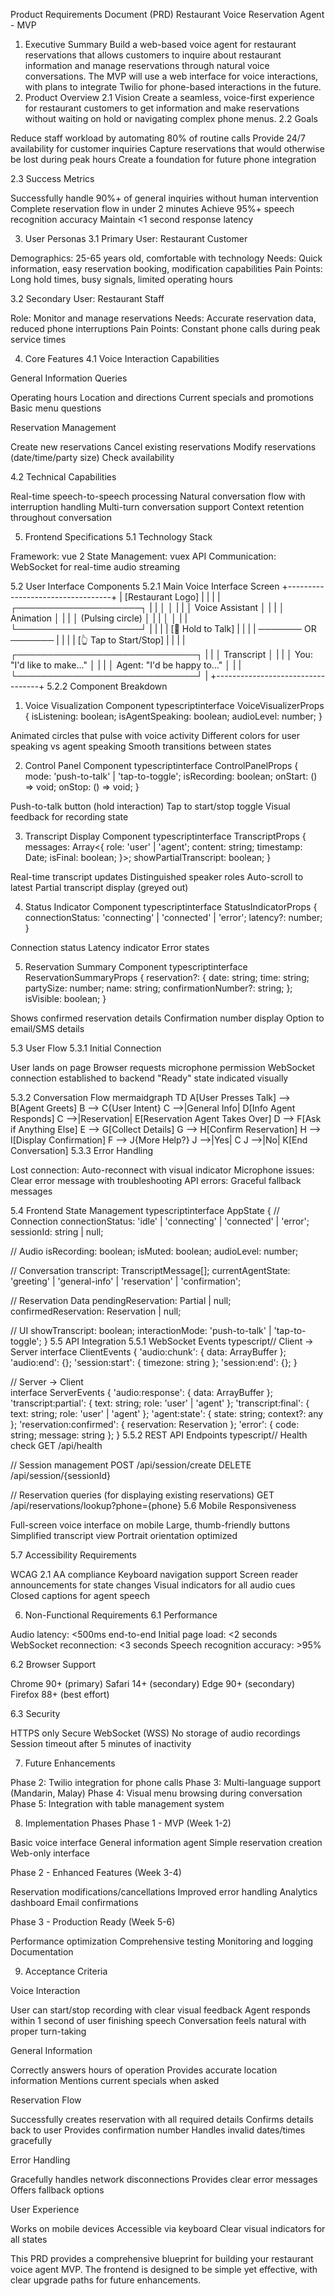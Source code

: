 Product Requirements Document (PRD)
Restaurant Voice Reservation Agent - MVP
1. Executive Summary
Build a web-based voice agent for restaurant reservations that allows customers to inquire about restaurant information and manage reservations through natural voice conversations. The MVP will use a web interface for voice interactions, with plans to integrate Twilio for phone-based interactions in the future.
2. Product Overview
2.1 Vision
Create a seamless, voice-first experience for restaurant customers to get information and make reservations without waiting on hold or navigating complex phone menus.
2.2 Goals

Reduce staff workload by automating 80% of routine calls
Provide 24/7 availability for customer inquiries
Capture reservations that would otherwise be lost during peak hours
Create a foundation for future phone integration

2.3 Success Metrics

Successfully handle 90%+ of general inquiries without human intervention
Complete reservation flow in under 2 minutes
Achieve 95%+ speech recognition accuracy
Maintain <1 second response latency

3. User Personas
3.1 Primary User: Restaurant Customer

Demographics: 25-65 years old, comfortable with technology
Needs: Quick information, easy reservation booking, modification capabilities
Pain Points: Long hold times, busy signals, limited operating hours

3.2 Secondary User: Restaurant Staff

Role: Monitor and manage reservations
Needs: Accurate reservation data, reduced phone interruptions
Pain Points: Constant phone calls during peak service times

4. Core Features
4.1 Voice Interaction Capabilities

General Information Queries

Operating hours
Location and directions
Current specials and promotions
Basic menu questions


Reservation Management

Create new reservations
Cancel existing reservations
Modify reservations (date/time/party size)
Check availability



4.2 Technical Capabilities

Real-time speech-to-speech processing
Natural conversation flow with interruption handling
Multi-turn conversation support
Context retention throughout conversation

5. Frontend Specifications
5.1 Technology Stack

Framework: vue 2
State Management: vuex
API Communication: WebSocket for real-time audio streaming

5.2 User Interface Components
5.2.1 Main Voice Interface Screen
+----------------------------------+
|     [Restaurant Logo]            |
|                                  |
|   ┌────────────────────┐        |
|   │                    │        |
|   │   Voice Assistant  │        |
|   │    Animation       │        |
|   │  (Pulsing circle)  │        |
|   │                    │        |
|   └────────────────────┘        |
|                                  |
|   [🎤 Hold to Talk]              |
|                                  |
|   ─────── OR ───────            |
|                                  |
|   [👆 Tap to Start/Stop]         |
|                                  |
| ┌─────────────────────────────┐ |
| │ Transcript                  │ |
| │ You: "I'd like to make..." │ |
| │ Agent: "I'd be happy to..." │ |
| └─────────────────────────────┘ |
+----------------------------------+
5.2.2 Component Breakdown
1. Voice Visualization Component
typescriptinterface VoiceVisualizerProps {
  isListening: boolean;
  isAgentSpeaking: boolean;
  audioLevel: number;
}

Animated circles that pulse with voice activity
Different colors for user speaking vs agent speaking
Smooth transitions between states

2. Control Panel Component
typescriptinterface ControlPanelProps {
  mode: 'push-to-talk' | 'tap-to-toggle';
  isRecording: boolean;
  onStart: () => void;
  onStop: () => void;
}

Push-to-talk button (hold interaction)
Tap to start/stop toggle
Visual feedback for recording state

3. Transcript Display Component
typescriptinterface TranscriptProps {
  messages: Array<{
    role: 'user' | 'agent';
    content: string;
    timestamp: Date;
    isFinal: boolean;
  }>;
  showPartialTranscript: boolean;
}

Real-time transcript updates
Distinguished speaker roles
Auto-scroll to latest
Partial transcript display (greyed out)

4. Status Indicator Component
typescriptinterface StatusIndicatorProps {
  connectionStatus: 'connecting' | 'connected' | 'error';
  latency?: number;
}

Connection status
Latency indicator
Error states

5. Reservation Summary Component
typescriptinterface ReservationSummaryProps {
  reservation?: {
    date: string;
    time: string;
    partySize: number;
    name: string;
    confirmationNumber?: string;
  };
  isVisible: boolean;
}

Shows confirmed reservation details
Confirmation number display
Option to email/SMS details

5.3 User Flow
5.3.1 Initial Connection

User lands on page
Browser requests microphone permission
WebSocket connection established to backend
"Ready" state indicated visually

5.3.2 Conversation Flow
mermaidgraph TD
    A[User Presses Talk] --> B[Agent Greets]
    B --> C{User Intent}
    C -->|General Info| D[Info Agent Responds]
    C -->|Reservation| E[Reservation Agent Takes Over]
    D --> F[Ask if Anything Else]
    E --> G[Collect Details]
    G --> H[Confirm Reservation]
    H --> I[Display Confirmation]
    F --> J{More Help?}
    J -->|Yes| C
    J -->|No| K[End Conversation]
5.3.3 Error Handling

Lost connection: Auto-reconnect with visual indicator
Microphone issues: Clear error message with troubleshooting
API errors: Graceful fallback messages

5.4 Frontend State Management
typescriptinterface AppState {
  // Connection
  connectionStatus: 'idle' | 'connecting' | 'connected' | 'error';
  sessionId: string | null;
  
  // Audio
  isRecording: boolean;
  isMuted: boolean;
  audioLevel: number;
  
  // Conversation
  transcript: TranscriptMessage[];
  currentAgentState: 'greeting' | 'general-info' | 'reservation' | 'confirmation';
  
  // Reservation Data
  pendingReservation: Partial<Reservation> | null;
  confirmedReservation: Reservation | null;
  
  // UI
  showTranscript: boolean;
  interactionMode: 'push-to-talk' | 'tap-to-toggle';
}
5.5 API Integration
5.5.1 WebSocket Events
typescript// Client -> Server
interface ClientEvents {
  'audio:chunk': { data: ArrayBuffer };
  'audio:end': {};
  'session:start': { timezone: string };
  'session:end': {};
}

// Server -> Client  
interface ServerEvents {
  'audio:response': { data: ArrayBuffer };
  'transcript:partial': { text: string; role: 'user' | 'agent' };
  'transcript:final': { text: string; role: 'user' | 'agent' };
  'agent:state': { state: string; context?: any };
  'reservation:confirmed': { reservation: Reservation };
  'error': { code: string; message: string };
}
5.5.2 REST API Endpoints
typescript// Health check
GET /api/health

// Session management
POST /api/session/create
DELETE /api/session/{sessionId}

// Reservation queries (for displaying existing reservations)
GET /api/reservations/lookup?phone={phone}
5.6 Mobile Responsiveness

Full-screen voice interface on mobile
Large, thumb-friendly buttons
Simplified transcript view
Portrait orientation optimized

5.7 Accessibility Requirements

WCAG 2.1 AA compliance
Keyboard navigation support
Screen reader announcements for state changes
Visual indicators for all audio cues
Closed captions for agent speech

6. Non-Functional Requirements
6.1 Performance

Audio latency: <500ms end-to-end
Initial page load: <2 seconds
WebSocket reconnection: <3 seconds
Speech recognition accuracy: >95%

6.2 Browser Support

Chrome 90+ (primary)
Safari 14+ (secondary)
Edge 90+ (secondary)
Firefox 88+ (best effort)

6.3 Security

HTTPS only
Secure WebSocket (WSS)
No storage of audio recordings
Session timeout after 5 minutes of inactivity

7. Future Enhancements

Phase 2: Twilio integration for phone calls
Phase 3: Multi-language support (Mandarin, Malay)
Phase 4: Visual menu browsing during conversation
Phase 5: Integration with table management system

8. Implementation Phases
Phase 1 - MVP (Week 1-2)

Basic voice interface
General information agent
Simple reservation creation
Web-only interface

Phase 2 - Enhanced Features (Week 3-4)

Reservation modifications/cancellations
Improved error handling
Analytics dashboard
Email confirmations

Phase 3 - Production Ready (Week 5-6)

Performance optimization
Comprehensive testing
Monitoring and logging
Documentation

9. Acceptance Criteria

Voice Interaction

 User can start/stop recording with clear visual feedback
 Agent responds within 1 second of user finishing speech
 Conversation feels natural with proper turn-taking


General Information

 Correctly answers hours of operation
 Provides accurate location information
 Mentions current specials when asked


Reservation Flow

 Successfully creates reservation with all required details
 Confirms details back to user
 Provides confirmation number
 Handles invalid dates/times gracefully


Error Handling

 Gracefully handles network disconnections
 Provides clear error messages
 Offers fallback options


User Experience

 Works on mobile devices
 Accessible via keyboard
 Clear visual indicators for all states



This PRD provides a comprehensive blueprint for building your restaurant voice agent MVP. The frontend is designed to be simple yet effective, with clear upgrade paths for future enhancements.